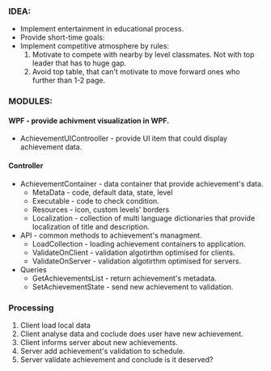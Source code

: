 ### IDEA:
- Implement entertainment in educational process.
- Provide short-time goals:
- Implement competitive atmosphere by rules:
	1. Motivate to compete with nearby by level classmates. Not with top leader that has to huge gap.
	2. Avoid top table, that can't motivate to move forward ones who further than 1-2 page. 

### MODULES:
#### WPF - provide achivment visualization in WPF.
- AchievementUIControoller - provide UI item that could display achievement data.

#### Controller
- AchievementContainer - data container that provide achievement's data.
	- MetaData - code, default data, state, level
	- Executable - code to check condition.
	- Resources - icon, custom levels' borders
	- Localization - collection of multi language dictionaries that provide localization of title and description.
- API - common methods to achievement's managment.
	- LoadCollection - loading achievement containers to application.
	- ValidateOnClient - validation algotirthm optimised for clients.
	- ValidateOnServer - validation algotirthm optimised for servers.
- Queries
	- GetAchievementsList - return achievement's metadata.
	- SetAchievementState - send new achievement to validation.

### Processing
1) Client load local data
2) Client analyse data and coclude does user have new achievement.
3) Client informs server about new achievements.
4) Server add achievement's validation to schedule.
5) Server validate achievement and conclude is it deserved?
